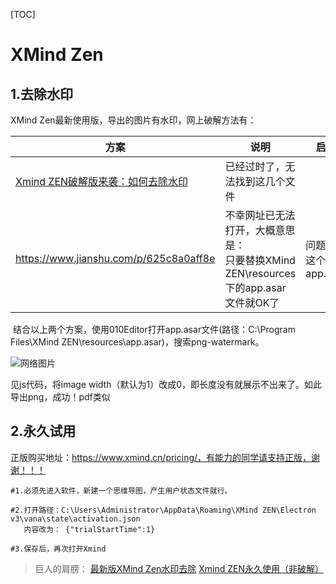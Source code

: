 [TOC]

# XMind Zen

## 1.去除水印

XMind Zen最新使用版，导出的图片有水印，网上破解方法有：

| 方案                                                         | 说明                                                         | 启发                     |
| ------------------------------------------------------------ | ------------------------------------------------------------ | ------------------------ |
| [Xmind ZEN破解版来袭：如何去除水印](https://www.jianshu.com/p/7ddce2525044) | 已经过时了，无法找到这几个文件                               |                          |
| https://www.jianshu.com/p/625c8a0aff8e                       | 不幸网址已无法打开，大概意思是：<br />只要替换XMind ZEN\resources下的app.asar文件就OK了 | 问题就在这个文件app.asar |

​	结合以上两个方案，使用010Editor打开app.asar文件(路径：C:\Program Files\XMind ZEN\resources\app.asar)，搜索png-watermark。

![网络图片](https://upload-images.jianshu.io/upload_images/1984473-72d114b44dc3f805.png?imageMogr2/auto-orient/strip|imageView2/2/w/1200/format/webp)

见js代码，将image width（默认为1）改成0，即长度没有就展示不出来了。如此导出png，成功！pdf类似



## 2.永久试用

正版购买地址：https://www.xmind.cn/pricing/，有能力的同学请支持正版，谢谢！！！

```shell
#1.必须先进入软件，新建一个思维导图，产生用户状态文件就行。

#2.打开路径：C:\Users\Administrator\AppData\Roaming\XMind ZEN\Electron v3\vana\state\activation.json
   内容改为： {"trialStartTime":1}
   
#3.保存后，再次打开Xmind
```



> 巨人的肩膀：
> [最新版XMind Zen水印去除](https://www.jianshu.com/p/efaad7a099fe)
> [Xmind ZEN永久使用（非破解）](http://www.manongjc.com/article/39182.html)





